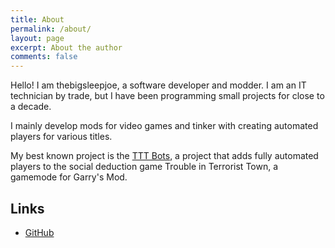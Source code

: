 ```yaml
---
title: About
permalink: /about/
layout: page
excerpt: About the author
comments: false
---
```


Hello! I am thebigsleepjoe, a software developer and modder. I am an IT technician by trade, but I have been programming small projects for close to a decade.

I mainly develop mods for video games and tinker with creating automated players for various titles.

My best known project is the [TTT Bots](https://github.com/thebigsleepjoe/TTT-Bots-2), a project that adds fully automated players
to the social deduction game Trouble in Terrorist Town, a gamemode for Garry's Mod.

## Links

- [GitHub](https://github.com/thebigsleepjoe/)
